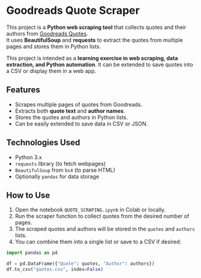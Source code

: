 # Goodreads Quote Scraper

This project is a **Python web scraping tool** that collects quotes and their authors from [Goodreads Quotes](https://www.goodreads.com/quotes).  
It uses **BeautifulSoup** and **requests** to extract the quotes from multiple pages and stores them in Python lists.  

This project is intended as a **learning exercise in web scraping, data extraction, and Python automation**. It can be extended to save quotes into a CSV or display them in a web app.


## Features
- Scrapes multiple pages of quotes from Goodreads.  
- Extracts both **quote text** and **author names**.  
- Stores the quotes and authors in Python lists.  
- Can be easily extended to save data in CSV or JSON.  

 
## Technologies Used
- Python 3.x  
- `requests` library (to fetch webpages)  
- `BeautifulSoup` from `bs4` (to parse HTML)  
- Optionally `pandas` for data storage  

 
## How to Use
1. Open the notebook `QUOTE_SCRAPING.ipynb` in Colab or locally.  
2. Run the scraper function to collect quotes from the desired number of pages.  
3. The scraped quotes and authors will be stored in the `quotes` and `authors` lists.  
4. You can combine them into a single list or save to a CSV if desired:

```python
import pandas as pd

df = pd.DataFrame({"Quote": quotes, "Author": authors})
df.to_csv("quotes.csv", index=False)
